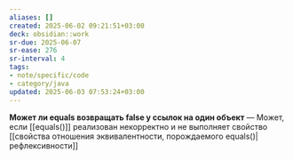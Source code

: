 ```yaml
---
aliases: []
created: 2025-06-02 09:21:51+03:00
deck: obsidian::work
sr-due: 2025-06-07
sr-ease: 276
sr-interval: 4
tags:
- note/specific/code
- category/java
updated: 2025-06-03 07:53:24+03:00
---
```


**Может ли equals возвращать false у ссылок на один объект**
—
Может, если [[equals()]] реализован некорректно и не выполняет свойство [[свойства отношения эквивалентности, порождаемого equals()|рефлексивности]]